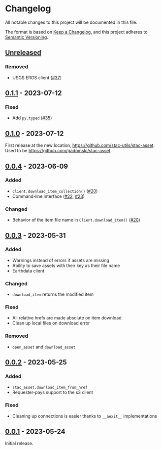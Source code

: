 # Changelog

All notable changes to this project will be documented in this file.

The format is based on [Keep a Changelog](https://keepachangelog.com/en/1.0.0/), and this project adheres to [Semantic Versioning](https://semver.org/spec/v2.0.0.html).

## [Unreleased]

### Removed

- USGS EROS client ([#37](https://github.com/stac-utils/stac-asset/pull/37))

## [0.1.1] - 2023-07-12

### Fixed

- Add `py.typed` ([#35](https://github.com/stac-utils/stac-asset/pull/35))

## [0.1.0] - 2023-07-12

First release at the new location, <https://github.com/stac-utils/stac-asset>.
Used to be <https://github.com/gadomski/stac-asset>.

## [0.0.4] - 2023-06-09

### Added

- `Client.download_item_collection()` ([#20](https://github.com/stac-utils/stac-asset/pull/20))
- Command-line interface ([#22](https://github.com/stac-utils/stac-asset/pull/22), [#23](https://github.com/stac-utils/stac-asset/pull/23))

### Changed

- Behavior of the item file name in `Client.download_item()` ([#20](https://github.com/stac-utils/stac-asset/pull/20))

## [0.0.3] - 2023-05-31

### Added

- Warnings instead of errors if assets are missing
- Ability to save assets with their key as their file name
- Earthdata client

### Changed

- `download_item` returns the modified item

### Fixed

- All relative hrefs are made absolute on item download
- Clean up local files on download error

### Removed

- `open_asset` and `download_asset`

## [0.0.2] - 2023-05-25

### Added

- `stac_asset.download_item_from_href`
- Requester-pays support to the s3 client

### Fixed

- Cleaning up connections is easier thanks to `__aexit__` implementations

## [0.0.1] - 2023-05-24

Initial release.

[unreleased]: https://github.com/stac-utils/stac-asset/compare/v0.1.1...HEAD
[0.1.1]: https://github.com/stac-utils/stac-asset/compare/v0.1.0...v0.1.1
[0.1.0]: https://github.com/stac-utils/stac-asset/compare/v0.0.4...v0.1.0
[0.0.4]: https://github.com/stac-utils/stac-asset/compare/v0.0.3...v0.0.4
[0.0.3]: https://github.com/stac-utils/stac-asset/compare/v0.0.2...v0.0.3
[0.0.2]: https://github.com/stac-utils/stac-asset/compare/v0.0.1...v0.0.2
[0.0.1]: https://github.com/stac-utils/stac-asset/releases/tag/v0.0.1
